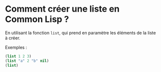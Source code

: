 # Comment créer une liste en Common Lisp ?

En utilisant la fonction `list`, qui prend en paramètre les éléments de la liste à créer.

Exemples :
```lisp
(list 1 2 3)
(list "a" 2 "b" nil)
(list)
```
